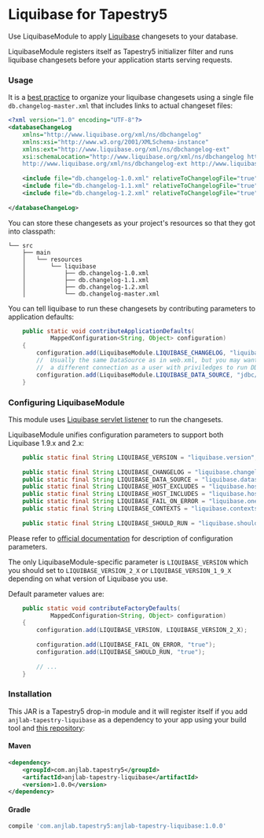 Liquibase for Tapestry5
=======================

Use LiquibaseModule to apply [Liquibase](http://www.liquibase.org) changesets to your database.

LiquibaseModule registers itself as Tapestry5 initializer filter and 
runs liquibase changesets before your application starts serving requests.

### Usage

It is a [best practice](http://www.liquibase.org/bestpractices.html) to organize your liquibase changesets using a single
file `db.changelog-master.xml` that includes links to actual changeset files:
``` xml
<?xml version="1.0" encoding="UTF-8"?> 
<databaseChangeLog
    xmlns="http://www.liquibase.org/xml/ns/dbchangelog"
    xmlns:xsi="http://www.w3.org/2001/XMLSchema-instance"
    xmlns:ext="http://www.liquibase.org/xml/ns/dbchangelog-ext"
    xsi:schemaLocation="http://www.liquibase.org/xml/ns/dbchangelog http://www.liquibase.org/xml/ns/dbchangelog/dbchangelog-2.0.xsd
    http://www.liquibase.org/xml/ns/dbchangelog-ext http://www.liquibase.org/xml/ns/dbchangelog/dbchangelog-ext.xsd">
    
    <include file="db.changelog-1.0.xml" relativeToChangelogFile="true" />
    <include file="db.changelog-1.1.xml" relativeToChangelogFile="true" />
    <include file="db.changelog-1.2.xml" relativeToChangelogFile="true" />
    
</databaseChangeLog>
```

You can store these changesets as your project's resources so that they got into classpath:
```
└── src
    ├── main
    │   └── resources
    │       └── liquibase
    │           ├── db.changelog-1.0.xml
    │           ├── db.changelog-1.1.xml
    │           ├── db.changelog-1.2.xml
    │           └── db.changelog-master.xml
```

You can tell liquibase to run these changesets by contributing parameters to application defaults:
``` java
    public static void contributeApplicationDefaults(
            MappedConfiguration<String, Object> configuration)
    {
        configuration.add(LiquibaseModule.LIQUIBASE_CHANGELOG, "liquibase/db.changelog-master.xml");
        //  Usually the same DataSource as in web.xml, but you may want to run changesets using
        //  a different connection as a user with priviledges to run DDL statements
        configuration.add(LiquibaseModule.LIQUIBASE_DATA_SOURCE, "jdbc/my-db");
    }
```

### Configuring LiquibaseModule

This module uses [Liquibase servlet listener](http://www.liquibase.org/documentation/servlet_listener.html)
to run the changesets.

LiquibaseModule unifies configuration parameters to support both Liquibase 1.9.x and 2.x:

``` java
    public static final String LIQUIBASE_VERSION = "liquibase.version";
    
    public static final String LIQUIBASE_CHANGELOG = "liquibase.changelog";
    public static final String LIQUIBASE_DATA_SOURCE = "liquibase.datasource";
    public static final String LIQUIBASE_HOST_EXCLUDES = "liquibase.host.excludes";
    public static final String LIQUIBASE_HOST_INCLUDES = "liquibase.host.includes";
    public static final String LIQUIBASE_FAIL_ON_ERROR = "liquibase.onerror.fail";
    public static final String LIQUIBASE_CONTEXTS = "liquibase.contexts";
    
    public static final String LIQUIBASE_SHOULD_RUN = "liquibase.should.run";
```

Please refer to [official documentation](http://www.liquibase.org/documentation/servlet_listener.html)
for description of configuration parameters.

The only LiquibaseModule-specific parameter is `LIQUIBASE_VERSION` which you should set
to `LIQUIBASE_VERSION_2_X` or `LIQUIBASE_VERSION_1_9_X` depending on what version of Liquibase you use.

Default parameter values are:
``` java
    public static void contributeFactoryDefaults(
            MappedConfiguration<String, Object> configuration)
    {
        configuration.add(LIQUIBASE_VERSION, LIQUIBASE_VERSION_2_X);
        
        configuration.add(LIQUIBASE_FAIL_ON_ERROR, "true");
        configuration.add(LIQUIBASE_SHOULD_RUN, "true");
        
        // ...
    }
```

### Installation
This JAR is a Tapestry5 drop-in module and it will register itself if you 
add `anjlab-tapestry-liquibase` as a dependency to your app using your build tool
and [this repository](https://github.com/anjlab/anjlab-tapestry-commons#maven-repository):

#### Maven
```xml
<dependency>
    <groupId>com.anjlab.tapestry5</groupId>
    <artifactId>anjlab-tapestry-liquibase</artifactId>
    <version>1.0.0</version>
</dependency>
```

#### Gradle
```groovy
compile 'com.anjlab.tapestry5:anjlab-tapestry-liquibase:1.0.0'
```
